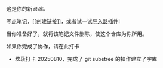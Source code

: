 这是你的新*仓库*。

写点笔记，[[创建链接]]，或者试一试[导入器](https://help.obsidian.md/Plugins/Importer)插件!

当你准备好了，就将该笔记文件删除，使这个仓库为你所用。

如果你完成了协作，请在此打卡
- 坎莰打卡 20250810，完成了 git substree 的操作建立了字库